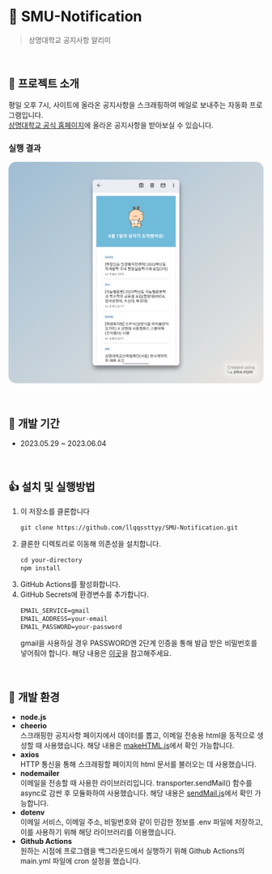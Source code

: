 # 🦌 SMU-Notification
> 상명대학교 공지사항 알리미
<br/>

## 👋 프로젝트 소개
평일 오후 7시, 사이트에 올라온 공지사항을 스크래핑하여 메일로 보내주는 자동화 프로그램입니다.  
[상명대학교 공식 홈페이지](https://www.smu.ac.kr/ko/index.do)에 올라온 공지사항을 받아보실 수 있습니다.  

### 실행 결과
![result](imgs/result.png)

<br/>

## 👏 개발 기간
- 2023.05.29 ~ 2023.06.04

<br/>

## 👍 설치 및 실행방법  

1. 이 저장소를 클론합니다
   ```
   git clone https://github.com/llqqssttyy/SMU-Notification.git
   ```
2. 클론한 디렉토리로 이동해 의존성을 설치합니다.
   ```
   cd your-directory
   npm install
   ```
4. GitHub Actions를 활성화합니다.
3. GitHub Secrets에 환경변수를 추가합니다. 
   ```
   EMAIL_SERVICE=gmail
   EMAIL_ADDRESS=your-email
   EMAIL_PASSWORD=your-password
   ```
   gmail을 사용하실 경우 PASSWORD엔 2단계 인증을 통해 발급 받은 비밀번호를 넣어줘야 합니다. 해당 내용은 [이곳](https://ekundo.tistory.com/16#3%EF%B8%8F%E2%83%A3%C2%A0%20Gmail%202%EB%8B%A8%EA%B3%84%20%EC%9D%B8%EC%A6%9D(%EC%95%B1%20%EB%B9%84%EB%B0%80%EB%B2%88%ED%98%B8)-1)을 참고해주세요.

<br/>

## 👐 개발 환경
- **node.js**
- **cheerio**  
  스크래핑한 공지사항 페이지에서 데이터를 뽑고, 이메일 전송용 html을 동적으로 생성할 때 사용했습니다. 해당 내용은 [makeHTML.js](https://github.com/llqqssttyy/SMU-Notification/blob/main/utility/makeHTML.js)에서 확인 가능합니다.
- **axios**  
  HTTP 통신을 통해 스크래핑할 페이지의 html 문서를 불러오는 데 사용했습니다.
- **nodemailer**  
  이메일을 전송할 때 사용한 라이브러리입니다. transporter.sendMail() 함수를 async로 감싼 후 모듈화하여 사용했습니다. 해당 내용은 [sendMail.js](https://github.com/llqqssttyy/SMU-Notification/blob/main/utility/sendMail.js)에서 확인 가능합니다.
- **dotenv**  
  이메일 서비스, 이메일 주소, 비밀번호와 같이 민감한 정보를 .env 파일에 저장하고, 이를 사용하기 위해 해당 라이브러리를 이용했습니다.
- **Github Actions**  
  원하는 시점에 프로그램을 백그라운드에서 실행하기 위해 Github Actions의 main.yml 파일에 cron 설정을 했습니다.
